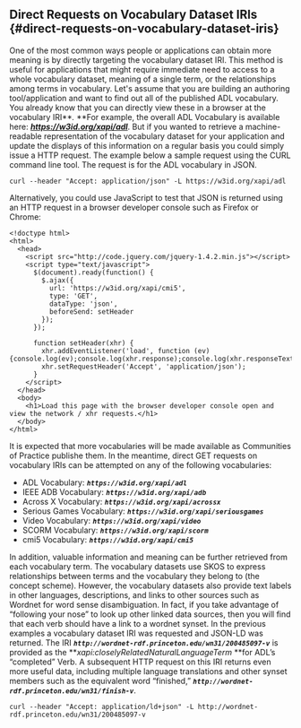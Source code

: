 ## Direct Requests on Vocabulary Dataset IRIs {#direct-requests-on-vocabulary-dataset-iris}

One of the most common ways people or applications can obtain more meaning is by directly targeting the vocabulary dataset IRI. This method is useful for applications that might require immediate need to access to a whole vocabulary dataset, meaning of a single term, or the relationships among terms in vocabulary. Let's assume that you are building an authoring tool/application and want to find out all of the published ADL vocabulary. You already know that you can directly view these in a browser at the vocabulary IRI**_._ **For example, the overall ADL Vocabulary is available here: **_https://w3id.org/xapi/adl_**. But if you wanted to retrieve a machine-readable representation of the vocabulary dataset for your application and update the displays of this information on a regular basis you could simply issue a HTTP request. The example below a sample request using the CURL command line tool. The request is for the ADL vocabulary in JSON.

```curl --header "Accept: application/json" -L https://w3id.org/xapi/adl```

Alternatively, you could use JavaScript to test that JSON is returned using an HTTP request in a browser developer console such as Firefox or Chrome:

```
<!doctype html>
<html>
  <head>
    <script src="http://code.jquery.com/jquery-1.4.2.min.js"></script>
    <script type="text/javascript">
      $(document).ready(function() {
        $.ajax({
          url: 'https://w3id.org/xapi/cmi5',
          type: 'GET',
          dataType: 'json',
          beforeSend: setHeader		  
        });
      });

      function setHeader(xhr) {
		xhr.addEventListener('load', function (ev) {console.log(ev);console.log(xhr.response);console.log(xhr.responseText);});
        xhr.setRequestHeader('Accept', 'application/json');
      }
    </script>
  </head>
  <body>
    <h1>Load this page with the browser developer console open and view the network / xhr requests.</h1>
  </body>
</html>
```

It is expected that more vocabularies will be made available as Communities of Practice publishe them. In the meantime, direct GET requests on vocabulary IRIs can be attempted on any of the following vocabularies:

*   ADL Vocabulary: **_```https://w3id.org/xapi/adl```_**
*   IEEE ADB Vocabulary: **_```https://w3id.org/xapi/adb```_**
*   Across X Vocabulary: **_```https://w3id.org/xapi/acrossx```_**
*   Serious Games Vocabulary: **_```https://w3id.org/xapi/seriousgames```_**
*   Video Vocabulary: **_```https://w3id.org/xapi/video```_**
*   SCORM Vocabulary: **_```https://w3id.org/xapi/scorm```_**
*   cmi5 Vocabulary: **_```https://w3id.org/xapi/cmi5```_**

In addition, valuable information and meaning can be further retrieved from each vocabulary term. The vocabulary datasets use SKOS to express relationships between terms and the vocabulary they belong to (the concept scheme). However, the vocabulary datasets also provide text labels in other languages, descriptions, and links to other sources such as Wordnet for word sense disambiguation. In fact, if you take advantage of “following your nose” to look up other linked data sources, then you will find that each verb should have a link to a wordnet synset. In the previous examples a vocabulary dataset IRI was requested and JSON-LD was returned. The IRI **_```http://wordnet-rdf.princeton.edu/wn31/200485097-v```_** is provided as the **_xapi:closelyRelatedNaturalLanguageTerm_ **for ADL’s “completed” Verb. A subsequent HTTP request on this IRI returns even more useful data, including multiple language translations and other synset members such as the equivalent word “finished,” **_```http://wordnet-rdf.princeton.edu/wn31/finish-v```_**.

```curl --header "Accept: application/ld+json" -L http://wordnet-rdf.princeton.edu/wn31/200485097-v```